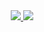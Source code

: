 <div align="center">
  <a href="https://github.com/lang-devbr">
  <img src="https://github-readme-stats.vercel.app/api?username=lang-devbr&show_icons=true&theme=vue-dark&include_all_commits=true&count_private=true"/>
  <img src="https://github-readme-stats.vercel.app/api/top-langs/?username=lang-devbr&layout=compact&langs_count=7&theme=vue-dark"/>
</div>

